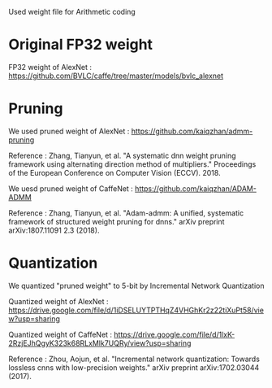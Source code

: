 Used weight file for Arithmetic coding


# Original FP32 weight

FP32 weight of AlexNet : https://github.com/BVLC/caffe/tree/master/models/bvlc_alexnet


# Pruning

We used pruned weight of AlexNet : https://github.com/kaiqzhan/admm-pruning

Reference : Zhang, Tianyun, et al. "A systematic dnn weight pruning framework using alternating direction method of multipliers." Proceedings of the European Conference on Computer Vision (ECCV). 2018.

We uesd pruned weight of CaffeNet : https://github.com/kaiqzhan/ADAM-ADMM

Reference : Zhang, Tianyun, et al. "Adam-admm: A unified, systematic framework of structured weight pruning for dnns." arXiv preprint arXiv:1807.11091 2.3 (2018).


# Quantization

We quantized "pruned weight" to 5-bit by Incremental Network Quantization

Quantized weight of AlexNet : https://drive.google.com/file/d/1iDSELUYTPTHqZ4VHGhKr2z22tiXuPt58/view?usp=sharing 

Quantized weight of CaffeNet : https://drive.google.com/file/d/1lxK-2RzjEJhQgyK323k68RLxMlk7UQRy/view?usp=sharing

Reference : Zhou, Aojun, et al. "Incremental network quantization: Towards lossless cnns with low-precision weights." arXiv preprint arXiv:1702.03044 (2017).
